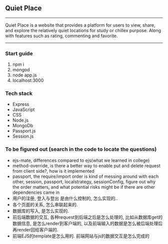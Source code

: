 ## Quiet Place

---

Quiet Place is a website that provides a platform for users to view, share, and explore the relatively quiet locations for study or chillex purpose. Along with features such as rating, commenting and favorite.

---

### Start guide
1. npm i
2. mongod
3. node app.js
4. localhost:3000

### Tech stack

- Express 
- JavaScript  
- CSS
- Node.js
- MongoDb
- Passport.js
- Session.js

### To be figured out (search in the code to locate the questions)

- ejs-mate, differences compared to ejs(what we learned in college)
- method-override, is there a better way to enable put and delete request from client side?, how is it implemented
- passport, the require/import order is kind of messing around with each other, session, passport, localstrategy, sessionConfig, figure out why the order matters, and what potential risks might be if there are other dependencies came in
- 用户的注册, 登入与登出 是由什么控制的, 怎么实现的..
- 各个页面的关系, 怎么串联起来的.
- 数据库的写入, 是怎么实现的.
- 前后端数据的交互, 各种request到后端之后是怎么处理的, 比如从数据库get的数据信息, 是怎么render到客户端的, 以及前端输入的数据是怎么被后端处理后再render回给客户端的.
- 前端EJS的template是怎么用的. 前端网站与js的数据交互是怎么完成的

